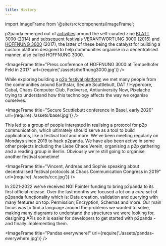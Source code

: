 ```yaml
---
title: History
---
```


import ImageFrame from '@site/src/components/ImageFrame';

p2panda emerged out of [activities](https://media.ccc.de/v/36c3-10756-p2panda) around the self-curated zine [BLATT 3000](https://blatt3000.de/) (2014) and subsequent festivals [VERANTWORTUNG 3000](https://blatt3000.de/verantwortung3000/) (2016) and [HOFFNUNG 3000](https://hoffnung3000.de/) (2017), the latter of these being the catalyst for building a custom platform designed to help communities organise in a decentralised manner, also called HOFFNUNG 3000.

<ImageFrame
  title="Press conference of HOFFNUNG 3000 at Tempelhofer Feld in 2017"
  url={require('./assets/hoffnung3000.jpg')}
/>

While exploring building a [p2p festival platform](https://github.com/p2panda/festival-tool) we met many people from the communities around Earthstar, Secure Scuttlebutt, DAT / Hypercore, Cabal, Chaos Computer Club, Fediverse, Antiuniversity Now, Pixelache trying to understand how this technology affects the way we organise ourselves.

<ImageFrame
  title="Secure Scuttlebutt conference in Basel, early 2020"
  url={require('./assets/basel.jpg')}
/>

This led to a group of people interested in realising a protocol for p2p communication, which ultimately should serve as a tool to build applications, like a festival tool and more. We've been meeting regularly on Mondays since 2019 to hack p2panda. We have also been active in some other projects including the Liebe Chaos Verein, organising a p2p gathering and a reading group in Berlin. Obviously we're still going to organise another festival sometime!

<ImageFrame
  title="Vincent, Andreas and Sophie speaking about decentralised festival protocols at Chaos Communication Congress in 2019"
  url={require('./assets/ccc.jpg')}
/>

In 2021-2022 we've received NGI Pointer funding to bring p2panda to its first official release. Over the last months we focused a lot on a _core_ set of p2panda functionality which is: Data creation, validation and querying with many features on top: Permission, Encryption, Schemas and more. Our main focus was to find a language around the problems we wanted to solve, making many diagrams to understand the structures we were looking for, designing APIs so it is easier for developers to get started with p2panda - and finally implementing them.

<ImageFrame
  title="Pandas everywhere!"
  url={require('./assets/pandas-everywhere.jpg')}
/>
